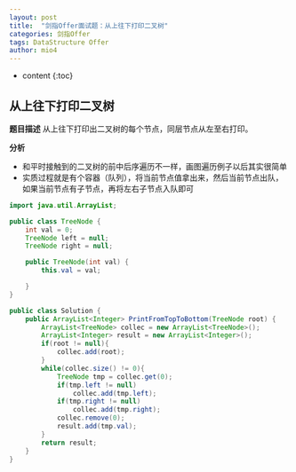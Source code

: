 ```yaml
---
layout: post
title:  "剑指Offer面试题：从上往下打印二叉树"
categories: 剑指Offer  
tags: DataStructure Offer 
author: mio4
---
```


* content
{:toc}








## 从上往下打印二叉树

**题目描述**
从上往下打印出二叉树的每个节点，同层节点从左至右打印。

**分析**

 - 和平时接触到的二叉树的前中后序遍历不一样，画图遍历例子以后其实很简单
 - 实质过程就是有个容器（队列），将当前节点值拿出来，然后当前节点出队，如果当前节点有子节点，再将左右子节点入队即可

```java 
import java.util.ArrayList;

public class TreeNode {
    int val = 0;
    TreeNode left = null;
    TreeNode right = null;

    public TreeNode(int val) {
        this.val = val;

    }
}

public class Solution {
    public ArrayList<Integer> PrintFromTopToBottom(TreeNode root) {
        ArrayList<TreeNode> collec = new ArrayList<TreeNode>();
		ArrayList<Integer> result = new ArrayList<Integer>();
		if(root != null){
			collec.add(root);
		}
		while(collec.size() != 0){
			TreeNode tmp = collec.get(0);
			if(tmp.left != null)
				collec.add(tmp.left);
			if(tmp.right != null)
				collec.add(tmp.right);
			collec.remove(0);
			result.add(tmp.val);
		}
		return result;
    }
}
```